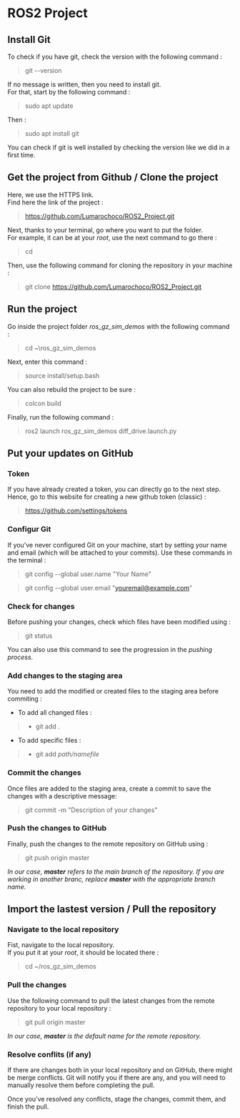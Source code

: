# ROS2 Project

## Install Git

To check if you have git, check the version with the following command :  
 > git --version

 If no message is written, then you need to install git.  
 For that, start by the following command :  

 > sudo apt update  

 Then :  

 > sudo apt install git  

 You can check if git is well installed by checking the version like we did in a first time.

## Get the project from Github / Clone the project

Here, we use the HTTPS link.  
Find here the link of the project :  

 > https://github.com/Lumarochoco/ROS2_Project.git

 Next, thanks to your terminal, go where you want to put the folder.  
 For example, it can be at your *root*, use the next command to go there :  

 > cd

Then, use the following command for cloning the repository in your machine :

> git clone https://github.com/Lumarochoco/ROS2_Project.git

## Run the project

Go inside the project folder *ros_gz_sim_demos* with the following command :  

 > cd ~\ros_gz_sim_demos  

Next, enter this command : 

 > source install/setup.bash

 You can also rebuild the project to be sure :

 > colcon build

 Finally, run the following command :

 > ros2 launch ros_gz_sim_demos diff_drive.launch.py

 ## Put your updates on GitHub 

 ### Token

 If you have already created a token, you can directly go to the next step.  
 Hence, go to this website for creating a new github token (classic) :  

 > https://github.com/settings/tokens

### Configur Git

If you’ve never configured Git on your machine, start by setting your name and email (which will be attached to your commits). Use these commands in the terminal :

> git config --global user.name "Your Name"

> git config --global user.email "youremail@example.com"

### Check for changes

Before pushing your changes, check which files have been modified using : 

> git status

You can also use this command to see the progression in the *pushing process*.  

### Add changes to the staging area  

You need to add the modified or created files to the staging area before commiting :

* To add all changed files : 
> - git add .

* To add specific files :
> - git add *path/namefile*

### Commit the changes

Once files are added to the staging area, create a commit to save the changes with a descriptive message:  

> git commit -m "Description of your changes"

### Push the changes to GitHub

Finally, push the changes to the remote repository on GitHub using :

> git push origin master

*In our case, **master** refers to the main branch of the repository. If you are working in another branc, replace **master** with 
the appropriate branch name.*

## Import the lastest version / Pull the repository

### Navigate to the local repository

Fist, navigate to the local repository.  
If you put it at your *root*, it should be located there : 

> cd ~/ros_gz_sim_demos

### Pull the changes

Use the following command to pull the latest changes from the remote repository to your local repository :

> git pull origin master

*In our case, **master** is the default name for the remote repository.*

### Resolve conflits (if any)

If there are changes both in your local repository and on GitHub, there might be merge conflicts. Git will notify you if there are any, and you will need to manually resolve them before completing the pull.  

Once you’ve resolved any conflicts, stage the changes, commit them, and finish the pull.